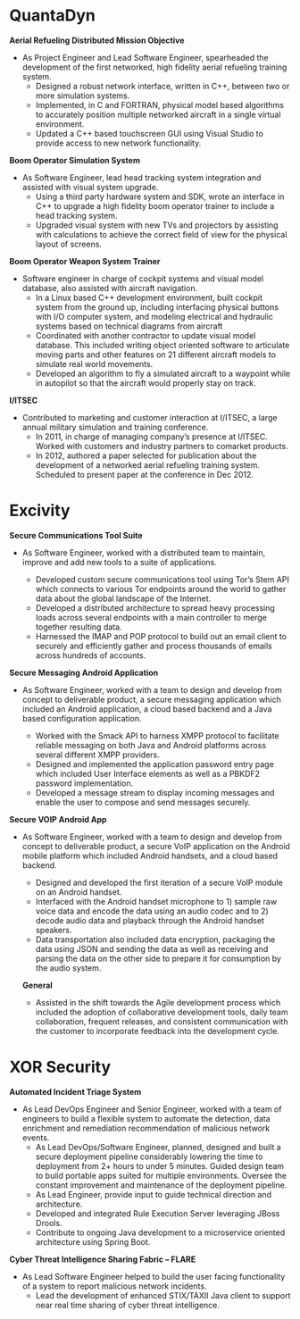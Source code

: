 # QuantaDyn
__Aerial Refueling Distributed Mission Objective__
* As Project Engineer and Lead Software Engineer, spearheaded the development of the first networked, high fidelity aerial refueling training system.
  * Designed a robust network interface, written in C++, between two or more simulation systems.
  * Implemented, in C and FORTRAN, physical model based algorithms to accurately position multiple networked aircraft in a single virtual environment.
  * Updated a C++ based touchscreen GUI using Visual Studio to provide access to new network functionality.

__Boom Operator Simulation System__
* As Software Engineer, lead head tracking system integration and assisted with visual system upgrade.
  * Using a third party hardware system and SDK, wrote an interface in C++ to upgrade a high fidelity boom operator trainer to include a head tracking system.
  * Upgraded visual system with new TVs and projectors by assisting with calculations to achieve the correct field of view for the physical layout of screens.

__Boom Operator Weapon System Trainer__
* Software engineer in charge of cockpit systems and visual model database, also assisted with aircraft navigation.
  * In a Linux based C++ development environment, built cockpit system from the ground up, including interfacing physical buttons with I/O computer system, and modeling electrical and hydraulic systems based on technical diagrams from aircraft
  * Coordinated with another contractor to update visual model database. This included writing object oriented software to articulate moving parts and other features on 21 different aircraft models to simulate real world movements.
  * Developed an algorithm to fly a simulated aircraft to a waypoint while in autopilot so that the aircraft would properly stay on track.

__I/ITSEC__
* Contributed to marketing and customer interaction at I/ITSEC, a large annual military simulation and training conference.
  * In 2011, in charge of managing company’s presence at I/ITSEC. Worked with customers and industry partners to comarket products.
  * In 2012, authored a paper selected for publication about the development of a networked aerial refueling training system. Scheduled to present paper at the conference in Dec 2012.

# Excivity
__Secure Communications Tool Suite__
* As Software Engineer, worked with a distributed team to maintain, improve and add new tools to a suite of applications.

  * Developed custom secure communications tool using Tor’s Stem API which connects to various Tor endpoints around the world to gather data about the global landscape of the Internet.
  * Developed a distributed architecture to spread heavy processing loads across several endpoints with a main controller to merge together resulting data.
  * Harnessed the IMAP and POP protocol to build out an email client to securely and efficiently gather and process thousands of emails across hundreds of accounts.

__Secure Messaging Android Application__
* As Software Engineer, worked with a team to design and develop from concept to deliverable product, a secure messaging application which included an Android application, a cloud based backend and a Java based configuration application.

  * Worked with the Smack API to harness XMPP protocol to facilitate reliable messaging on both Java and Android platforms across several different XMPP providers.
  * Designed and implemented the application password entry page which included User Interface elements as well as a PBKDF2 password implementation.
  * Developed a message stream to display incoming messages and enable the user to compose and send messages securely.

__Secure VOIP Android App__
* As Software Engineer, worked with a team to design and develop from concept to deliverable product, a secure VoIP application on the Android mobile platform which included Android handsets, and a cloud based backend.

  * Designed and developed the first iteration of a secure VoIP module on an Android handset.
  * Interfaced with the Android handset microphone to 1) sample raw voice data and encode the data using an audio codec and to 2) decode audio data and playback through the Android handset speakers.
  * Data transportation also included data encryption, packaging the data using JSON and sending the data as well as receiving and parsing the data on the other side to prepare it for consumption by the audio system.

  __General__
  * Assisted in the shift towards the Agile development process which included the adoption of collaborative development tools, daily team collaboration, frequent releases, and consistent communication with the customer to incorporate feedback into the development cycle.

# XOR Security
__Automated Incident Triage System__
* As Lead DevOps Engineer and Senior Engineer, worked with a team of engineers to build a flexible system to automate the detection, data enrichment and remediation recommendation of malicious network events.
  * As Lead DevOps/Software Engineer, planned, designed and built a secure deployment pipeline considerably lowering the time to deployment from 2+ hours to under 5 minutes. Guided design team to build portable apps suited for multiple environments.  Oversee the constant improvement and maintenance of the deployment pipeline.
  * As Lead Engineer, provide input to guide technical direction and architecture.
  * Developed and integrated Rule Execution Server leveraging JBoss Drools.
  * Contribute to ongoing Java development to a microservice oriented architecture using Spring Boot.

__Cyber Threat Intelligence Sharing Fabric – FLARE__
* As Lead Software Engineer helped to build the user facing functionality of a system to report malicious network incidents.
  * Lead the development of enhanced STIX/TAXII Java client to support near real time sharing of cyber threat intelligence.
